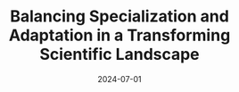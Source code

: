 ---
title: "Balancing Specialization and Adaptation in a Transforming Scientific Landscape"
collection: talks
type: posters
date: 2024-07-01
venue: '10th International Conference on Computational Social Science (IC2S2), Philadelphia, US'
authors: <b>Gautheron L.</b>
citation: ' Lucas Gautheron, &quot;Balancing Specialization and Adaptation in a Transforming Scientific Landscape.&quot; 10th International Conference on Computational Social Science (IC2S2), Philadelphia, US, 2024.'
---